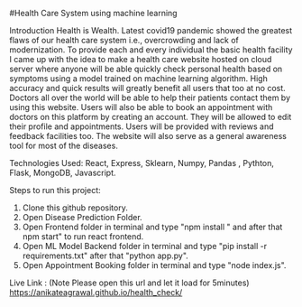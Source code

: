 #Health Care System using machine learning

Introduction
Health is Wealth. Latest covid19 pandemic showed the greatest flaws of our health care system i.e., overcrowding and lack of modernization.
To provide each and every individual the basic health facility I came up with the idea to make a health care website hosted on cloud server where anyone will be able quickly check personal health based on symptoms using a model trained on machine learning algorithm. High accuracy and quick results will greatly benefit all users that too at no cost.
Doctors all over the world will be able to help their patients contact them by using this website. Users will also be able to book an appointment with doctors on this platform by creating an account. They will be allowed to edit their profile and appointments. Users will be provided with reviews and feedback facilities too. The website will also serve as a general awareness tool for most of the diseases.


Technologies Used:
React, Express, Sklearn, Numpy, Pandas , Pythton, Flask, MongoDB, Javascript.

Steps to run this project:
1. Clone this github repository.
2. Open Disease Prediction Folder.
3. Open Frontend folder in terminal and type "npm install " and after that npm start" to run react frontend.
4. Open ML Model Backend folder in terminal and type "pip install -r requirements.txt" after that "python app.py".
5. Open Appointment Booking folder in terminal and type "node index.js".


Live Link : (Note Please open this url and let it load for 5minutes)
https://anikateagrawal.github.io/health_check/
